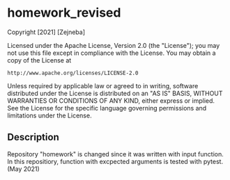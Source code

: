 # homework_revised

Copyright [2021] [Zejneba]

Licensed under the Apache License, Version 2.0 (the "License");
you may not use this file except in compliance with the License.
You may obtain a copy of the License at

    http://www.apache.org/licenses/LICENSE-2.0

Unless required by applicable law or agreed to in writing, software
distributed under the License is distributed on an "AS IS" BASIS,
WITHOUT WARRANTIES OR CONDITIONS OF ANY KIND, either express or implied.
See the License for the specific language governing permissions and
limitations under the License.

## Description

Repository "homework" is changed since it was written with input function. In this repositiory, function with excpected arguments is tested with pytest.(May 2021) 
